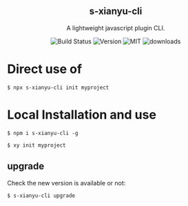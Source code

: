 <!--
 * @Author: s-xianyu s22639634@aliyun.com
 * @Date: 2022-02-26 18:18:53
 * @LastEditors: s-xianyu s22639634@aliyun.com
 * @LastEditTime: 2022-07-20 15:42:43
 * @FilePath: /xianyu-cli/README.md
 * @Description: 这是默认设置,请设置`customMade`, 打开koroFileHeader查看配置 进行设置: https://github.com/OBKoro1/koro1FileHeader/wiki/%E9%85%8D%E7%BD%AE
-->
<h2 align="center">s-xianyu-cli</h2>

<p align="center">A lightweight javascript plugin CLI.</p>

<p align="center">
<img src="https://img.shields.io/badge/build-passing-brightgreen" alt="Build Status">
<img src="https://img.shields.io/badge/varsion-0.0.2-yellowgreen" alt="Version">
<img src="https://img.shields.io/badge/license-MIT-brightgreen" alt="MIT">
<img src="https://img.shields.io/badge/downloads-90-red" alt="downloads">
</p>

# Direct use of
```
$ npx s-xianyu-cli init myproject
```

# Local Installation and use
```
$ npm i s-xianyu-cli -g

$ xy init myproject
```

## upgrade
Check the new version is available or not:
```
$ s-xianyu-cli upgrade
```
